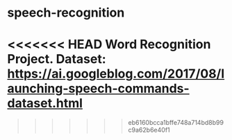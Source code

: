 # speech-recognition
<<<<<<< HEAD
Word Recognition Project.
Dataset: https://ai.googleblog.com/2017/08/launching-speech-commands-dataset.html
=======
>>>>>>> eb6160bcca1bffe748a714bd8b99c9a62b6e40f1
